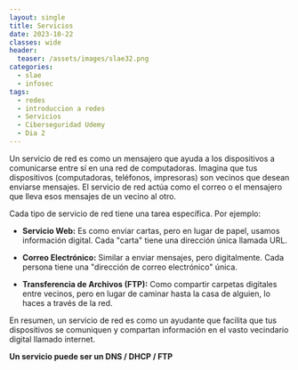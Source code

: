 ```yaml
---
layout: single
title: Servicios
date: 2023-10-22
classes: wide
header:
  teaser: /assets/images/slae32.png
categories:
  - slae
  - infosec
tags:
  - redes
  - introduccion a redes
  - Servicios
  - Ciberseguridad Udemy
  - Dia 2
---
```


Un servicio de red es como un mensajero que ayuda a los dispositivos a comunicarse entre sí en una red de computadoras. Imagina que tus dispositivos (computadoras, teléfonos, impresoras) son vecinos que desean enviarse mensajes. El servicio de red actúa como el correo o el mensajero que lleva esos mensajes de un vecino al otro.

Cada tipo de servicio de red tiene una tarea específica. Por ejemplo:

- **Servicio Web:** Es como enviar cartas, pero en lugar de papel, usamos información digital. Cada "carta" tiene una dirección única llamada URL.
    
- **Correo Electrónico:** Similar a enviar mensajes, pero digitalmente. Cada persona tiene una "dirección de correo electrónico" única.
    
- **Transferencia de Archivos (FTP):** Como compartir carpetas digitales entre vecinos, pero en lugar de caminar hasta la casa de alguien, lo haces a través de la red.
    

En resumen, un servicio de red es como un ayudante que facilita que tus dispositivos se comuniquen y compartan información en el vasto vecindario digital llamado internet.

**Un servicio puede ser un DNS / DHCP / FTP**

